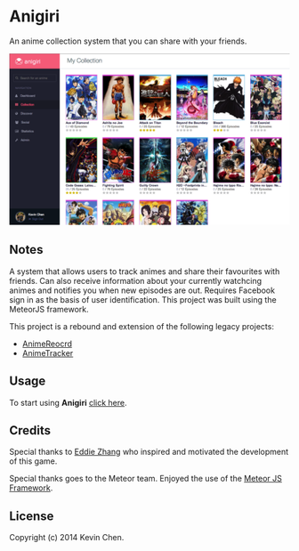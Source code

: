 Anigiri
=======

An anime collection system that you can share with your friends.

![alt='promo.jpg'](promo.jpg)

Notes
------------
A system that allows users to track animes and share their favourites with friends. Can also receive information about your currently watchcing animes and notifies you when new episodes are out. Requires Facebook sign in as the basis of user identification. This project was built using the MeteorJS framework. 

This project is a rebound and extension of the following legacy projects:
+ [AnimeReocrd](https://github.com/k39chen/AnimeRecord)
+ [AnimeTracker](https://github.com/k39chen/AnimeTracker)

Usage
------------
To start using **Anigiri** [click here](http://anigiri.meteor.com/).

Credits
-------------
Special thanks to [Eddie Zhang](https://github.com/Mrez95) who inspired and motivated the development of this game.

Special thanks goes to the Meteor team. Enjoyed the use of the [Meteor JS Framework](http://www.meteor.com/).

License
-------------
Copyright (c) 2014 Kevin Chen.
